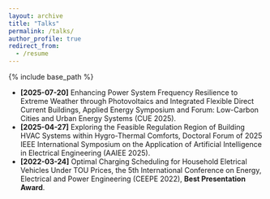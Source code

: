 ```yaml
---
layout: archive
title: "Talks"
permalink: /talks/
author_profile: true
redirect_from:
  - /resume
---
```


{% include base_path %}

+ **[2025-07-20]** Enhancing Power System Frequency Resilience to Extreme Weather through Photovoltaics and Integrated Flexible Direct Current Buildings, Applied Energy Symposium and Forum: Low-Carbon Cities and Urban Energy Systems (CUE 2025).
+ **[2025-04-27]** Exploring the Feasible Regulation Region of Building HVAC Systems within Hygro-Thermal Comforts, Doctoral Forum of 2025 IEEE International Symposium on the Application of Artificial Intelligence in Electrical Engineering (AAIEE 2025).
+ **[2022-03-24]** Optimal Charging Scheduling for Household Eletrical Vehicles Under TOU Prices, the 5th International Conference on Energy, Electrical and Power Engineering (CEEPE 2022), **Best Presentation Award**.
